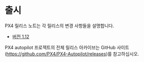 # 출시

PX4 릴리스 노트는 각 릴리스의 변경 사항들을 설명합니다.

* [버전 1.12](../releases/1.12.md)

PX4 autopilot 프로젝트의 전체 릴리스 아카이브는 GitHub 사이트 (https://github.com/PX4/PX4-Autopilot/releases)를 참고하십시오.
